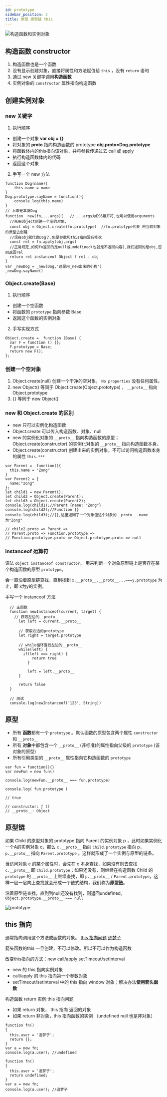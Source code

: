 ```yaml
---
id: prototype
sidebar_position: 2
title: 原型 原型链 this
---
```


![构造函数和实例对象](./img/constructor.jpg)

## 构造函数 constructor
1. 构造函数也是一个函数
2. 没有显示创建对象，直接将属性和方法赋值给 `this` ，没有 `return` 语句
3. 通过 new 关键字调用**构造函数**
4. 实例对象的 `constructor` 属性指向构造函数

## 创建实例对象
### new 关键字
1. 执行顺序
  - 创建一个对象 **var obj = {}**
  - 将对象的 __proto__ 指向构造函数的 prototype **obj.__proto__=Dog.prototype**
  - 将函数体内的this指向该对象，并将参数传递过去 call 或 apply
  - 执行构造函数体内的代码
  - 返回这个对象 
  
2. 手写一个 new 方法
  ```
  function Dog(name){
      this.name = name
  }
  Dog.prototype.sayName = function(){
      console.log(this.name)
  }
  // 上面是本身Dog
  function _new(fn,...args){   // ...args为ES6展开符,也可以使用arguments
    //先用Object创建一个空的对象,
    const obj = Object.create(fn.prototype)  //fn.prototype代表 用当前对象的原型去创建
    //现在obj就代表Dog了,但是参数和this指向没有修改
    const rel = fn.apply(obj,args)
    //正常规定,如何fn返回的是null或undefined(也就是不返回内容),我们返回的是obj,否则返回rel
    return rel instanceof Object ? rel : obj
  }
  var _newDog = _new(Dog,'这是用_new出来的小狗')
  _newDog.sayName()
  ```

### Object.create(Base)
1. 执行顺序
  - 创建一个空函数
  - 将函数的 `prototype` 指向参数 Base
  - 返回这个函数的实例对象

2. 手写实现方式
  ```
  Object.create =  function (Base) {
    var F = function () {};
    F.prototype = Base;
    return new F();
  };
  ```

### 创建一个空对象
1. Object.create(null) 创建一个干净的空对象， `No properties` 没有任何属性。
2. new Object() 等同于 Object.create(Object.prototype) ， `__proto__` 指向 Object.prototype
3. {} 等同于 new Object()

### new 和 Object.create 的区别
- new 只可以实例化构造函数
- Object.create 可以传入构造函数、对象、null
- new 的实例化对象的 `__proto__` 指向构造函数的原型；Object.create(constructor) 的实例化对象的 `__proto__` 指向构造函数本身。
- Object.create(constructor) 创建出来的实例对象，不可以访问构造函数本身的属性 `this.***` 
```
var Parent =  function(){
  this.name = "Zong"
}
var Parent2 = {
  name:"zong"
};
let child1 = new Parent();
let child2 = Object.create(Parent);
let child3 = Object.create(Parent2);
console.log(child1);//Parent {name: "Zong"}
console.log(child2);//Function {}
console.log(child3);//{},这里返回了一个对象但这个对象的__proto__.name为"Zong"

// chile2.proto => Parent => 
// Parent.proto => Function.prototype => 
// Function.prototype.proto => Object.prototype.proto => null
```

### instanceof 运算符
语法 `object instanceof constructor`。 用来判断一个对象原型链上是否存在某个构造函数的原型 `prototype`。

会一直沿着原型链查找，直到找到 `x.__proto__.__proto__...===y.prototype` 为止，即 x为y的实例。

手写一个 instanceof 方法
```
  // 主函数
  function newInstanceof(current, target) {
    // 获取左边的__proto__
      let left = current.__proto__
      
      // 获取右边的prototype
      let right = target.prototype
      
      // while循环查找左边的__proto__
      while(left) {
        if(left === right) {
            return true
          }
          
          left = left.__proto__
      }
      
      return false
  }

  // 测试  
  console.log(newInstanceof('123', String))
```

## 原型
- 所有 **函数**都有一个 `prototype` 。默认函数的原型包含两个属性 `constructor` 和 `__proto__`
- 所有 **对象**中都包含一个 `__proto__` (非标准)的属性指向父级的 `prototype` (该对象的原型)
- 所有引用类型的 `__proto__` 属性指向它构造函数的 `prototype`

```
var fun = function(){}
var newFun = new fun()

console.log(newFun.__proto__ === fun.prototype)

console.log( fun.prototype )

// true

// constructor: ƒ ()
// __proto__: Object

```

## 原型链
如果 Child 的原型对象的 prototype 指向 Parent 的实例对象 p ，此时如果实例化一个A的实例对象 c，那么 `c.__proto__` 指向 `Child.prototype` 指向 p， `p.__proto__` 指向 `Parent.prototype` 。这样就形成了一个实例与原型的链条。

当访问对象 c 的某个属性时，会先在 c 本身查找，如果没有则去查找 `c.__proto__` 即 `Child.prototype`；如果还没有，则继续在构造函数 Child 的 `prototype` 的 `__proto__` 上继续查找，即 `p.__proto__` / `Parent.prototype`，这样一层一层向上查找就会形成一个链式结构，我们称为**原型链**。 

沿着原型链查找，直到到null还没有找到，则返回undefined。`Object.prototype.__proto__ === null`

![prototype](./img/prototype.png)

## this 指向
通常指向调用这个方法或函数的对象。
[this 指向问题](https://www.cnblogs.com/lisha-better/p/5684844.html)
[逐梦子](https://juejin.cn/post/6844903462984155143)

箭头函数的this 一旦创建，不可以修改。所以不可以作为构造函数

改变this指向的方式：new call/apply setTimeout/setInterval
- new 的 this 指向实例对象
- call/apply 的 this 指向第一个参数对象
- setTimeout/setInterval 中的 this 指向 window 对象；解决办法**使用箭头函数**

构造函数 return 实例 this 指向问题
- 如果 return 对象， this 指向 返回的对象
- 如果 return 非对象，this 指向函数的实例 （undefined null 也是非对象）
```
function fn()  
{  
  this.user = '追梦子';  
  return {};  
}
var a = new fn;  
console.log(a.user); //undefined

function fn()  
{  
  this.user = '追梦子';  
  return undefined;
}
var a = new fn;  
console.log(a.user); //追梦子
```
